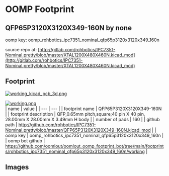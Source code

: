 # OOMP Footprint  
## QFP65P3120X3120X349-160N  by none  
  
oomp key: oomp_rohbotics_ipc7351_nominal_qfp65p3120x3120x349_160n  
  
source repo at: [http://gitlab.com/rohbotics/IPC7351-Nominal.pretty/blob/master/XTAL1200X480X460N.kicad_mod](http://gitlab.com/rohbotics/IPC7351-Nominal.pretty/blob/master/XTAL1200X480X460N.kicad_mod)  
## Footprint  
  
[![working_kicad_pcb_3d.png](working_kicad_pcb_3d_600.png)](working_kicad_pcb_3d.png)  
  
[![working.png](working_600.png)](working.png)  
| name | value | 
| --- | --- | 
| footprint name | QFP65P3120X3120X349-160N | 
| footprint description | QFP,0.65mm pitch,square;40 pin X 40 pin, 28.00mm X 28.00mm X 3.49mm H body | 
| number of pads | 160 | 
| github path | http://github.com/rohbotics/IPC7351-Nominal.pretty/blob/master/QFP65P3120X3120X349-160N.kicad_mod | 
| oomp key | oomp_rohbotics_ipc7351_nominal_qfp65p3120x3120x349_160n | 
| oomp bot github | https://github.com/oomlout/oomlout_oomp_footprint_bot/tree/main/footprints/rohbotics_ipc7351_nominal_qfp65p3120x3120x349_160n/working | 
## Images  
